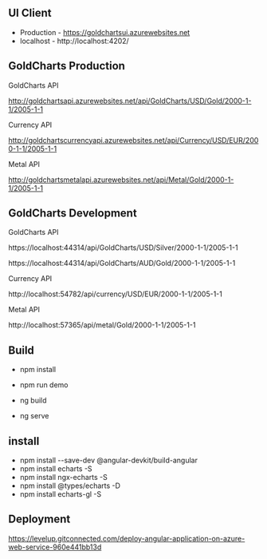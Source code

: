 ## UI Client

- Production - https://goldchartsui.azurewebsites.net
- localhost - http://localhost:4202/

## GoldCharts Production

GoldCharts API

http://goldchartsapi.azurewebsites.net/api/GoldCharts/USD/Gold/2000-1-1/2005-1-1

Currency API

http://goldchartscurrencyapi.azurewebsites.net/api/Currency/USD/EUR/2000-1-1/2005-1-1

Metal API

http://goldchartsmetalapi.azurewebsites.net/api/Metal/Gold/2000-1-1/2005-1-1

## GoldCharts Development

GoldCharts API

https://localhost:44314/api/GoldCharts/USD/Silver/2000-1-1/2005-1-1

https://localhost:44314/api/GoldCharts/AUD/Gold/2000-1-1/2005-1-1

Currency API

http://localhost:54782/api/currency/USD/EUR/2000-1-1/2005-1-1

Metal API

http://localhost:57365/api/metal/Gold/2000-1-1/2005-1-1

## Build

- npm install
- npm run demo

- ng build
- ng serve

## install

- npm install --save-dev @angular-devkit/build-angular
- npm install echarts -S
- npm install ngx-echarts -S
- npm install @types/echarts -D
- npm install echarts-gl -S

## Deployment

https://levelup.gitconnected.com/deploy-angular-application-on-azure-web-service-960e441bb13d